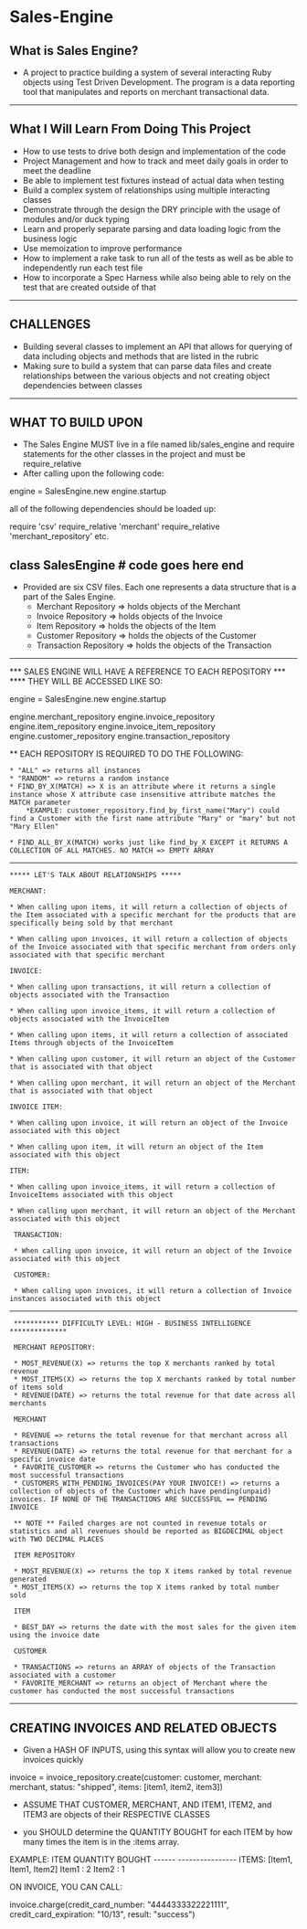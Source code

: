 # Sales-Engine

## What is Sales Engine?
  
  * A project to practice building a system of several interacting Ruby objects using Test Driven Development. The program is a data reporting tool that manipulates and reports on merchant transactional data.
-------------------------------------------------------------------------------------
## What I Will Learn From Doing This Project

  * How to use tests to drive both design and implementation of the code
  * Project Management and how to track and meet daily goals in order to meet the deadline
  * Be able to implement test fixtures instead of actual data when testing
  * Build a complex system of relationships using multiple interacting classes
  * Demonstrate through the design the DRY principle with the usage of modules and/or duck typing
  * Learn and properly separate parsing and data loading logic from the business logic
  * Use memoization to improve performance
  * How to implement a rake task to run all of the tests as well as be able to independently run each test file
  * How to incorporate a Spec Harness while also being able to rely on the test that are created outside of that
-------------------------------------------------------------------------------------
## CHALLENGES

  * Building several classes to implement an API that allows for querying of data including objects and methods that are listed in the rubric
  * Making sure to build a system that can parse data files and create relationships between the various objects and not creating object dependencies between classes
-------------------------------------------------------------------------------------
## WHAT TO BUILD UPON

  * The Sales Engine MUST live in a file named lib/sales_engine and require statements for the other classes in the project and must be require_relative
  * After calling upon the following code:

  engine = SalesEngine.new
  engine.startup

  all of the following dependencies should be loaded up:

  require 'csv'
  require_relative 'merchant'
  require_relative 'merchant_repository'
  etc.

  class SalesEngine
    # code goes here
  end
-------------------------------------------------------------------------------------
  * Provided are six CSV files. Each one represents a data structure that is a part of the Sales Engine.
    * Merchant Repository => holds objects of the Merchant
    * Invoice Repository => holds objects of the Invoice
    * Item Repository => holds the objects of the Item
    * Customer Repository => holds the objects of the Customer
    * Transaction Repository => holds the objects of the Transaction
-------------------------------------------------------------------------------------
  *** SALES ENGINE WILL HAVE A REFERENCE TO EACH REPOSITORY ***
  **** THEY WILL BE ACCESSED LIKE SO: 

  engine = SalesEngine.new
  engine.startup

  engine.merchant_repository
  engine.invoice_repository
  engine.item_repository
  engine.invoice_item_repository
  engine.customer_repository
  engine.transaction_repository

  ** EACH REPOSITORY IS REQUIRED TO DO THE FOLLOWING: 

    * "ALL" => returns all instances
    * "RANDOM" => returns a random instance
    * FIND_BY_X(MATCH) => X is an attribute where it returns a single instance whose X attribute case insensitive attribute matches the MATCH parameter
        *EXAMPLE: customer_repository.find_by_first_name("Mary") could find a Customer with the first name attribute "Mary" or "mary" but not "Mary Ellen"

    * FIND_ALL_BY_X(MATCH) works just like find_by_X EXCEPT it RETURNS A COLLECTION OF ALL MATCHES. NO MATCH => EMPTY ARRAY
-------------------------------------------------------------------------------------
    ***** LET'S TALK ABOUT RELATIONSHIPS *****

    MERCHANT: 

    * When calling upon items, it will return a collection of objects of the Item associated with a specific merchant for the products that are specifically being sold by that merchant

    * When calling upon invoices, it will return a collection of objects of the Invoice associated with that specific merchant from orders only associated with that specific merchant

    INVOICE:

    * When calling upon transactions, it will return a collection of objects associated with the Transaction

    * When calling upon invoice_items, it will return a collection of objects associated with the InvoiceItem

    * When calling upon items, it will return a collection of associated Items through objects of the InvoiceItem

    * When calling upon customer, it will return an object of the Customer that is associated with that object

    * When calling upon merchant, it will return an object of the Merchant that is associated with that object

    INVOICE ITEM:

    * When calling upon invoice, it will return an object of the Invoice associated with this object

    * When calling upon item, it will return an object of the Item associated with this object

    ITEM: 

    * When calling upon invoice_items, it will return a collection of InvoiceItems associated with this object

    * When calling upon merchant, it will return an object of the Merchant associated with this object

     TRANSACTION: 

     * When calling upon invoice, it will return an object of the Invoice associated with this object

     CUSTOMER:

     * When calling upon invoices, it will return a collection of Invoice instances associated with this object
-------------------------------------------------------------------------------------
     *********** DIFFICULTY LEVEL: HIGH - BUSINESS INTELLIGENCE **************

     MERCHANT REPOSITORY:

     * MOST_REVENUE(X) => returns the top X merchants ranked by total revenue
     * MOST_ITEMS(X) => returns the top X merchants ranked by total number of items sold
     * REVENUE(DATE) => returns the total revenue for that date across all merchants

     MERCHANT

     * REVENUE => returns the total revenue for that merchant across all transactions
     * REVENUE(DATE) => returns the total revenue for that merchant for a specific invoice date
     * FAVORITE_CUSTOMER => returns the Customer who has conducted the most successful transactions
     * CUSTOMERS_WITH_PENDING_INVOICES(PAY YOUR INVOICE!) => returns a collection of objects of the Customer which have pending(unpaid) invoices. IF NONE OF THE TRANSACTIONS ARE SUCCESSFUL == PENDING INVOICE

     ** NOTE ** Failed charges are not counted in revenue totals or statistics and all revenues should be reported as BIGDECIMAL object with TWO DECIMAL PLACES

     ITEM REPOSITORY

     * MOST_REVENUE(X) => returns the top X items ranked by total revenue generated
     * MOST_ITEMS(X) => returns the top X items ranked by total number sold 

     ITEM

     * BEST_DAY => returns the date with the most sales for the given item using the invoice date

     CUSTOMER

     * TRANSACTIONS => returns an ARRAY of objects of the Transaction associated with a customer
     * FAVORITE_MERCHANT => returns an object of Merchant where the customer has conducted the most successful transactions 
-------------------------------------------------------------------------------------

## CREATING INVOICES AND RELATED OBJECTS

* Given a HASH OF INPUTS, using this syntax will allow you to create new invoices quickly

invoice = invoice_repository.create(customer: customer, merchant: merchant, status: "shipped", items: [item1, item2, item3])

* ASSUME THAT CUSTOMER, MERCHANT, AND ITEM1, ITEM2, and ITEM3 are objects of their RESPECTIVE CLASSES

* you SHOULD determine the QUANTITY BOUGHT for each ITEM by how many times the item is in the :items array. 

EXAMPLE: 
                                 ITEM   QUANTITY BOUGHT
                                ------ ----------------
ITEMS: [Item1, Item1, Item2]    Item1 :      2
                                Item2 :      1

ON INVOICE, YOU CAN CALL:

invoice.charge(credit_card_number: "4444333322221111",
               credit_card_expiration: "10/13", result: "success")                                








